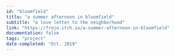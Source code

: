 ```yaml
---
id: "bloomfield"
title: "a summer afternoon in bloomfield"
subtitle: "a love letter to the neighborhood"
link: "https://frojo.itch.io/a-summer-afternoon-in-bloomfield"
documentation: false
tags: "project"
date-completed: "Oct. 2019"
---
```

